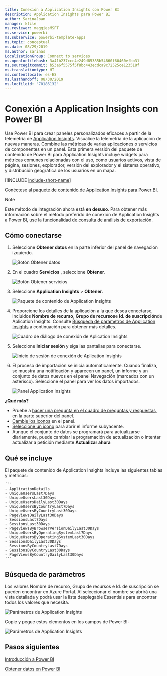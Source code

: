 ```yaml
---
title: Conexión a Application Insights con Power BI
description: Application Insights para Power BI
author: SarinaJoan
manager: kfile
ms.reviewer: maggiesMSFT
ms.service: powerbi
ms.subservice: powerbi-template-apps
ms.topic: conceptual
ms.date: 08/29/2019
ms.author: sarinas
LocalizationGroup: Connect to services
ms.openlocfilehash: 3a41b237ccc4e249d85385b54860f60460efbb31
ms.sourcegitcommit: b53a6f5575f5f8bc443ecdca9c72525ce123518f
ms.translationtype: HT
ms.contentlocale: es-ES
ms.lasthandoff: 08/30/2019
ms.locfileid: "70186132"
---
```

# <a name="connect-to-application-insights-with-power-bi"></a>Conexión a Application Insights con Power BI
Use Power BI para crear paneles personalizados eficaces a partir de la telemetría de [Application Insights](/azure/application-insights/app-insights-overview/). Visualice la telemetría de la aplicación de nuevas maneras. Combine las métricas de varias aplicaciones o servicios de componentes en un panel. Esta primera versión del paquete de contenido de Power BI para Application Insights incluye widgets para métricas comunes relacionadas con el uso, como usuarios activos, vista de página, sesiones, explorador, versión del explorador y el sistema operativo, y distribución geográfica de los usuarios en un mapa.

[!INCLUDE [include-short-name](./includes/service-deprecate-content-packs.md)]

Conéctese al [paquete de contenido de Application Insights para Power BI](https://app.powerbi.com/getdata/services/application-insights).

>[!NOTE]
>Este método de integración ahora está **en desuso**. Para obtener más información sobre el método preferido de conexión de Application Insights a Power BI, use la [funcionalidad de consulta de análisis de exportación](https://docs.microsoft.com/azure/application-insights/app-insights-export-power-bi#export-analytics-queries).

## <a name="how-to-connect"></a>Cómo conectarse
1. Seleccione **Obtener datos** en la parte inferior del panel de navegación izquierdo.
   
    ![Botón Obtener datos](media/service-connect-to-application-insights/pbi_getdata.png)
2. En el cuadro **Servicios** , seleccione **Obtener**.
   
    ![Botón Obtener servicios](media/service-connect-to-application-insights/pbi_getservices.png)
3. Seleccione **Application Insights** > **Obtener**.
   
    ![Paquete de contenido de Application Insights](media/service-connect-to-application-insights/appinsights.png)
4. Proporcione los detalles de la aplicación a la que desea conectarse, incluidos **Nombre de recurso**, **Grupo de recursos**e **Id. de suscripción**de Aplication Insights. Consulte [Búsqueda de parámetros de Application Insights](#FindingAppInsightsParams) a continuación para obtener más detalles.
   
    ![Cuadro de diálogo de conexión de Aplication Insights](media/service-connect-to-application-insights/pbi_contpkappinsitconnectndialog.png)    
5. Seleccione **Iniciar sesión** y siga las pantallas para conectarse.
   
    ![Inicio de sesión de conexión de Aplication Insights](media/service-connect-to-application-insights/pbi_contpkappinsitconnectn2.png)
6. El proceso de importación se inicia automáticamente. Cuando finaliza, se muestra una notificación y aparecen un panel, un informe y un conjunto de datos nuevos en el panel Navegación (marcados con un asterisco).  Seleccione el panel para ver los datos importados.
   
    ![Panel Application Insights](media/service-connect-to-application-insights/pbi_contpkappinsitdash.png)

**¿Qué más?**

* Pruebe a [hacer una pregunta en el cuadro de preguntas y respuestas](consumer/end-user-q-and-a.md), en la parte superior del panel.
* [Cambie los iconos](service-dashboard-edit-tile.md) en el panel.
* [Seleccione un icono](consumer/end-user-tiles.md) para abrir el informe subyacente.
* Aunque el conjunto de datos se programará para actualizarse diariamente, puede cambiar la programación de actualización o intentar actualizar a petición mediante **Actualizar ahora**

## <a name="whats-included"></a>Qué se incluye
El paquete de contenido de Application Insights incluye las siguientes tablas y métricas:  

    ´´´
    - ApplicationDetails  
    - UniqueUsersLast7Days   
    - UniqueUsersLast30Days   
    - UniqueUsersDailyLast30Days  
    - UniqueUsersByCountryLast7Days  
    - UniqueUsersByCountryLast30Days   
    - PageViewsDailyLast30Days   
    - SessionsLast7Days   
    - SessionsLast30Days  
    - PageViewsByBrowserVersionDailyLast30Days   
    - UniqueUsersByOperatingSystemLast7Days   
    - UniqueUsersByOperatingSystemLast30Days    
    - SessionsDailyLast30Days   
    - SessionsByCountryLast7Days   
    - SessionsByCountryLast30Days   
    - PageViewsByCountryDailyLast30Days  
    ´´´ 

<a name="FindingAppInsightsParams"></a>

## <a name="finding-parameters"></a>Búsqueda de parámetros
Los valores Nombre de recurso, Grupo de recursos e Id. de suscripción se pueden encontrar en Azure Portal. Al seleccionar el nombre se abrirá una vista detallada y podrá usar la lista desplegable Essentials para encontrar todos los valores que necesita.

![Parámetros de Application Insights](media/service-connect-to-application-insights/pbi_contpkappinsitparams.png)

Copie y pegue estos elementos en los campos de Power BI:

![Parámetros de Application Insights](media/service-connect-to-application-insights/pbi_contpkappinsitparam2.png)

## <a name="next-steps"></a>Pasos siguientes
[Introducción a Power BI](service-get-started.md)

[Obtener datos en Power BI](service-get-data.md)

